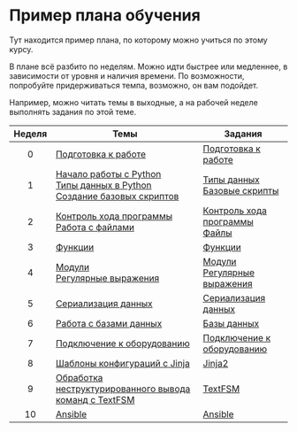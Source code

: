 # Пример плана обучения

Тут находится пример плана, по которому можно учиться по этому курсу.

В плане всё разбито по неделям.
Можно идти быстрее или медленнее, в зависимости от уровня и наличия времени.
По возможности, попробуйте придерживаться темпа, возможно, он вам подойдет.

Например, можно читать темы в выходные, а на рабочей неделе выполнять задания по этой теме.


| Неделя | Темы | Задания |
| :--: | -- | -- |
| 0 | [Подготовка к работе](https://natenka.gitbooks.io/pyneng/content/book/01_intro/)| [Подготовка к работе](https://natenka.gitbooks.io/pyneng/content/book/exercises/01_intro/01_exercises.html) |
| 1 | [Начало работы с Python](https://natenka.gitbooks.io/pyneng/content/book/02_start/)<br>[Типы данных в Python](https://natenka.gitbooks.io/pyneng/content/book/03_data_structures/)<br>[Создание базовых скриптов](https://natenka.gitbooks.io/pyneng/content/book/04_basic_scripts/)| [Типы данных](https://natenka.gitbooks.io/pyneng/content/book/exercises/03_data_structures/03_exercises.html)<br>[Базовые скрипты](https://natenka.gitbooks.io/pyneng/content/book/exercises/04_basic_scripts/04_exercises.html)|
| 2 | [Контроль хода программы](https://natenka.gitbooks.io/pyneng/content/book/05_control_structures/)<br>[Работа с файлами](https://natenka.gitbooks.io/pyneng/content/book/06_files/)| [Контроль хода программы](https://natenka.gitbooks.io/pyneng/content/book/exercises/ch_05/05_exercises.html)<br> [Файлы](https://natenka.gitbooks.io/pyneng/content/book/exercises/06_files/06_exercises.html)|
| 3 | [Функции](https://natenka.gitbooks.io/pyneng/content/book/07_functions/) | [Функции](https://natenka.gitbooks.io/pyneng/content/book/exercises/07_functions/07_exercises.html) |
| 4 | [Модули](https://natenka.gitbooks.io/pyneng/content/book/08_modules/)<br>[Регулярные выражения](https://natenka.gitbooks.io/pyneng/content/book/09_regex/) | [Модули](https://natenka.gitbooks.io/pyneng/content/book/exercises/08_modules/08_exercises.html)<br>[Регулярные выражения](https://natenka.gitbooks.io/pyneng/content/book/exercises/09_regex/09_exercises.html)|
| 5 | [Сериализация данных](https://natenka.gitbooks.io/pyneng/content/book/10_serialization/) | [Сериализация данных](https://natenka.gitbooks.io/pyneng/content/book/exercises/10_serialization/10_exercises.html) |
| 6 | [Работа с базами данных](https://natenka.gitbooks.io/pyneng/content/book/11_db/) | [Базы данных](https://natenka.gitbooks.io/pyneng/content/book/exercises/11_db/11_exercises.html) |
| 7 | [Подключение к оборудованию](https://natenka.gitbooks.io/pyneng/content/book/12_ssh_telnet/)| [Подключение к оборудованию](https://natenka.gitbooks.io/pyneng/content/book/exercises/12_ssh_telnet/12_exercises.html) |
| 8 | [Шаблоны конфигураций с Jinja](https://natenka.gitbooks.io/pyneng/content/book/13_jinja2/)| [Jinja2](https://natenka.gitbooks.io/pyneng/content/book/exercises/13_jinja2/13_exercises.html) |
| 9 | [Обработка неструктурированного вывода команд с TextFSM](https://natenka.gitbooks.io/pyneng/content/book/14_textfsm/)| [TextFSM](https://natenka.gitbooks.io/pyneng/content/book/exercises/14_textfsm/14_exercises.html) |
| 10 | [Ansible](https://natenka.gitbooks.io/pyneng/content/book/15_ansible/) | [Ansible](https://natenka.gitbooks.io/pyneng/content/book/exercises/15_ansible/15_exercises.html) |

